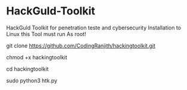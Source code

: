 # HackGuld-Toolkit
HackGuld Toolkit for penetration teste and cybersecurity
Installation to Linux
this Tool must run As root!

git clone https://github.com/CodingRanjith/hackingtoolkit.git

chmod +x hackingtoolkit

cd hackingtoolkit

sudo python3 htk.py
